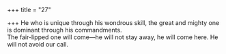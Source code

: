 +++
title = "27"

+++
He who is unique through his wondrous skill, the great and mighty one  is dominant through his commandments.  
The fair-lipped one will come—he will not stay away, he will come here.  He will not avoid our call.  